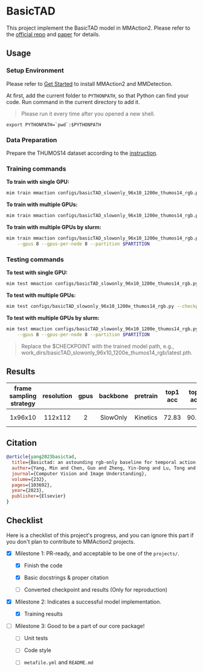# BasicTAD

This project implement the BasicTAD model in MMAction2. Please refer to the [official repo](https://github.com/MCG-NJU/BasicTAD) and [paper](https://arxiv.org/abs/2205.02717) for details.


## Usage

### Setup Environment

Please refer to [Get Started](https://mmaction2.readthedocs.io/en/latest/get_started/installation.html) to install MMAction2 and MMDetection.

At first, add the current folder to `PYTHONPATH`, so that Python can find your code. Run command in the current directory to add it.

> Please run it every time after you opened a new shell.

```shell
export PYTHONPATH=`pwd`:$PYTHONPATH
```

### Data Preparation

Prepare the THUMOS14 dataset according to the [instruction](https://github.com/open-mmlab/mmaction2/blob/main/tools/data/thumos14/README.md).

### Training commands

**To train with single GPU:**

```bash
mim train mmaction configs/basicTAD_slowonly_96x10_1200e_thumos14_rgb.py
```

**To train with multiple GPUs:**

```bash
mim train mmaction configs/basicTAD_slowonly_96x10_1200e_thumos14_rgb.py --launcher pytorch --gpus 8
```

**To train with multiple GPUs by slurm:**

```bash
mim train mmaction configs/basicTAD_slowonly_96x10_1200e_thumos14_rgb.py --launcher slurm \
    --gpus 8 --gpus-per-node 8 --partition $PARTITION
```

### Testing commands

**To test with single GPU:**

```bash
mim test mmaction configs/basicTAD_slowonly_96x10_1200e_thumos14_rgb.py --checkpoint $CHECKPOINT
```

**To test with multiple GPUs:**

```bash
mim test configs/basicTAD_slowonly_96x10_1200e_thumos14_rgb.py --checkpoint $CHECKPOINT --launcher pytorch --gpus 8
```

**To test with multiple GPUs by slurm:**

```bash
mim test mmaction configs/basicTAD_slowonly_96x10_1200e_thumos14_rgb.py --checkpoint $CHECKPOINT --launcher slurm \
    --gpus 8 --gpus-per-node 8 --partition $PARTITION
```

> Replace the $CHECKPOINT with the trained model path, e.g., work_dirs/basicTAD_slowonly_96x10_1200e_thumos14_rgb/latest.pth.

## Results

| frame sampling strategy | resolution | gpus | backbone | pretrain | top1 acc | top5 acc |  testing protocol  |                    config                     |                                   ckpt |                            log |
| :---------------------: | :--------: | :--: | :------: | :------: | :------: | :------: | :----------------: | :-------------------------------------------: | -------------------------------------: | -----------------------------: |
|          1x96x10          |  112x112   |  2   | SlowOnly | Kinetics |  72.83   |  90.65   | 1 clips x 1 crop | [config](./configs/basicTAD_slowonly_96x10_1200e_thumos14_rgb.py) | todo | todo |

## Citation

<!-- Replace to the citation of the paper your project refers to. -->

```bibtex
@article{yang2023basictad,
  title={Basictad: an astounding rgb-only baseline for temporal action detection},
  author={Yang, Min and Chen, Guo and Zheng, Yin-Dong and Lu, Tong and Wang, Limin},
  journal={Computer Vision and Image Understanding},
  volume={232},
  pages={103692},
  year={2023},
  publisher={Elsevier}
}
```

## Checklist

Here is a checklist of this project's progress, and you can ignore this part if you don't plan to contribute to MMAction2 projects.

- [x] Milestone 1: PR-ready, and acceptable to be one of the `projects/`.

  - [x] Finish the code

    <!-- The code's design shall follow existing interfaces and convention. For example, each model component should be registered into `mmaction.registry.MODELS` and configurable via a config file. -->

  - [x] Basic docstrings & proper citation

    <!-- Each major class should contains a docstring, describing its functionality and arguments. If your code is copied or modified from other open-source projects, don't forget to cite the source project in docstring and make sure your behavior is not against its license. Typically, we do not accept any code snippet under GPL license. [A Short Guide to Open Source Licenses](https://medium.com/nationwide-technology/a-short-guide-to-open-source-licenses-cf5b1c329edd) -->

  - [ ] Converted checkpoint and results (Only for reproduction)

    <!-- If you are reproducing the result from a paper, make sure the model in the project can match that results. Also please provide checkpoint links or a checkpoint conversion script for others to get the pre-trained model. -->

- [x] Milestone 2: Indicates a successful model implementation.

  - [x] Training results

    <!-- If you are reproducing the result from a paper, train your model from scratch and verified that the final result can match the original result. Usually, ±0.1% is acceptable for the action recognition task on Kinetics400. -->

- [ ] Milestone 3: Good to be a part of our core package!

  - [ ] Unit tests

    <!-- Unit tests for the major module are required. [Example](https://github.com/open-mmlab/mmaction2/blob/main/tests/models/backbones/test_resnet.py) -->

  - [ ] Code style

    <!-- Refactor your code according to reviewer's comment. -->

  - [ ] `metafile.yml` and `README.md`

    <!-- It will used for MMAction2 to acquire your models. [Example](https://github.com/open-mmlab/mmaction2/blob/main/configs/recognition/swin/metafile.yml). In particular, you may have to refactor this README into a standard one. [Example](https://github.com/open-mmlab/mmaction2/blob/main/configs/recognition/swin/README.md) -->
